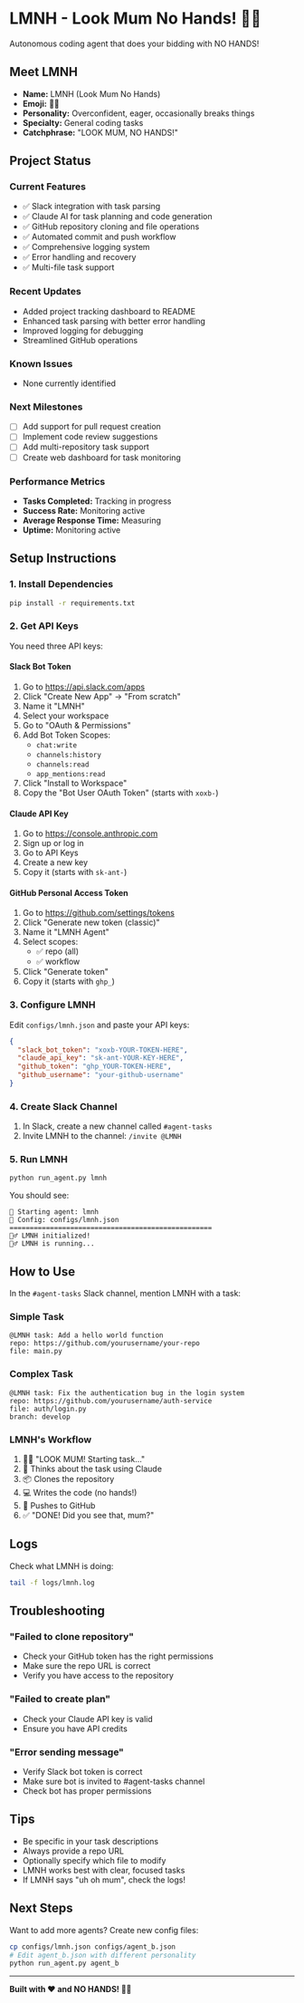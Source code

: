 # LMNH - Look Mum No Hands! 🚴‍♂️

Autonomous coding agent that does your bidding with NO HANDS!

## Meet LMNH

- **Name:** LMNH (Look Mum No Hands)
- **Emoji:** 🚴‍♂️
- **Personality:** Overconfident, eager, occasionally breaks things
- **Specialty:** General coding tasks
- **Catchphrase:** "LOOK MUM, NO HANDS!"

## Project Status

### Current Features
- ✅ Slack integration with task parsing
- ✅ Claude AI for task planning and code generation
- ✅ GitHub repository cloning and file operations
- ✅ Automated commit and push workflow
- ✅ Comprehensive logging system
- ✅ Error handling and recovery
- ✅ Multi-file task support

### Recent Updates
- Added project tracking dashboard to README
- Enhanced task parsing with better error handling
- Improved logging for debugging
- Streamlined GitHub operations

### Known Issues
- None currently identified

### Next Milestones
- [ ] Add support for pull request creation
- [ ] Implement code review suggestions
- [ ] Add multi-repository task support
- [ ] Create web dashboard for task monitoring

### Performance Metrics
- **Tasks Completed:** Tracking in progress
- **Success Rate:** Monitoring active
- **Average Response Time:** Measuring
- **Uptime:** Monitoring active

## Setup Instructions

### 1. Install Dependencies

```bash
pip install -r requirements.txt
```

### 2. Get API Keys

You need three API keys:

#### Slack Bot Token
1. Go to https://api.slack.com/apps
2. Click "Create New App" → "From scratch"
3. Name it "LMNH"
4. Select your workspace
5. Go to "OAuth & Permissions"
6. Add Bot Token Scopes:
   - `chat:write`
   - `channels:history`
   - `channels:read`
   - `app_mentions:read`
7. Click "Install to Workspace"
8. Copy the "Bot User OAuth Token" (starts with `xoxb-`)

#### Claude API Key
1. Go to https://console.anthropic.com
2. Sign up or log in
3. Go to API Keys
4. Create a new key
5. Copy it (starts with `sk-ant-`)

#### GitHub Personal Access Token
1. Go to https://github.com/settings/tokens
2. Click "Generate new token (classic)"
3. Name it "LMNH Agent"
4. Select scopes:
   - ✅ repo (all)
   - ✅ workflow
5. Click "Generate token"
6. Copy it (starts with `ghp_`)

### 3. Configure LMNH

Edit `configs/lmnh.json` and paste your API keys:

```json
{
  "slack_bot_token": "xoxb-YOUR-TOKEN-HERE",
  "claude_api_key": "sk-ant-YOUR-KEY-HERE",
  "github_token": "ghp_YOUR-TOKEN-HERE",
  "github_username": "your-github-username"
}
```

### 4. Create Slack Channel

1. In Slack, create a new channel called `#agent-tasks`
2. Invite LMNH to the channel: `/invite @LMNH`

### 5. Run LMNH

```bash
python run_agent.py lmnh
```

You should see:
```
🚀 Starting agent: lmnh
📝 Config: configs/lmnh.json
==================================================
🚴‍♂️ LMNH initialized!
🚴‍♂️ LMNH is running...
```

## How to Use

In the `#agent-tasks` Slack channel, mention LMNH with a task:

### Simple Task
```
@LMNH task: Add a hello world function
repo: https://github.com/yourusername/your-repo
file: main.py
```

### Complex Task
```
@LMNH task: Fix the authentication bug in the login system
repo: https://github.com/yourusername/auth-service
file: auth/login.py
branch: develop
```

### LMNH's Workflow

1. 🚴‍♂️ "LOOK MUM! Starting task..."
2. 🤔 Thinks about the task using Claude
3. 📦 Clones the repository
4. 💻 Writes the code (no hands!)
5. 🚀 Pushes to GitHub
6. ✅ "DONE! Did you see that, mum?"

## Logs

Check what LMNH is doing:

```bash
tail -f logs/lmnh.log
```

## Troubleshooting

### "Failed to clone repository"
- Check your GitHub token has the right permissions
- Make sure the repo URL is correct
- Verify you have access to the repository

### "Failed to create plan"
- Check your Claude API key is valid
- Ensure you have API credits

### "Error sending message"
- Verify Slack bot token is correct
- Make sure bot is invited to #agent-tasks channel
- Check bot has proper permissions

## Tips

- Be specific in your task descriptions
- Always provide a repo URL
- Optionally specify which file to modify
- LMNH works best with clear, focused tasks
- If LMNH says "uh oh mum", check the logs!

## Next Steps

Want to add more agents? Create new config files:

```bash
cp configs/lmnh.json configs/agent_b.json
# Edit agent_b.json with different personality
python run_agent.py agent_b
```

---

**Built with ❤️ and NO HANDS! 🚴‍♂️**